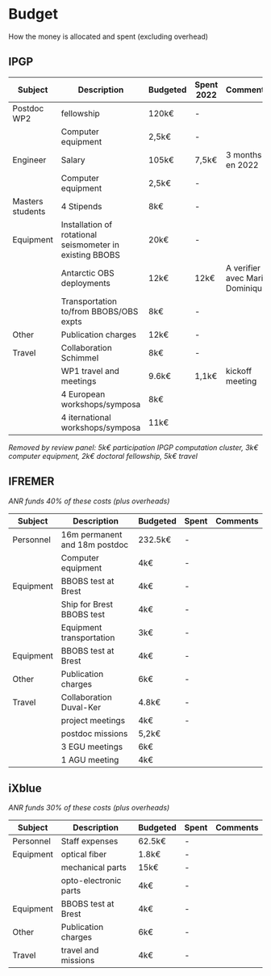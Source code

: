 # Budget

How the money is allocated and spent (excluding overhead)

## IPGP

| Subject | Description | Budgeted | Spent 2022 | Comments |
| ------- | ----------- | -------- | ----- | -------- |
| Postdoc WP2 | fellowship | 120k€ | - |  |
| | Computer equipment  | 2,5k€ | - |  |
| Engineer | Salary | 105k€ | 7,5k€ | 3 months en 2022 |
| | Computer equipment  | 2,5k€ | - |  |
| Masters students | 4 Stipends | 8k€ | - | |
| Equipment | Installation of rotational seismometer in existing BBOBS | 20k€ | - | |
|  | Antarctic OBS deployments | 12k€ | 12k€ | A verifier avec Marie Dominique |
|  | Transportation to/from BBOBS/OBS expts | 8k€ | - | |
| Other | Publication charges | 12k€ | - | |
| Travel | Collaboration Schimmel | 8k€ | - | |
| | WP1 travel and meetings | 9.6k€ | 1,1k€ | kickoff meeting |
| | 4 European workshops/symposa | 8k€ | |
| | 4 iternational workshops/symposa | 11k€ | |

*Removed by review panel: 5k€ participation IPGP computation cluster, 3k€ computer equipment, 2k€ doctoral fellowship, 5k€ travel*

## IFREMER

*ANR funds 40% of these costs (plus overheads)*

| Subject | Description | Budgeted | Spent | Comments |
| ------- | ----------- | -------- | ----- | -------- |
| Personnel | 16m permanent and 18m postdoc| 232.5k€ | - |  |
| | Computer equipment  | 4k€ | - | |
| Equipment | BBOBS test at Brest | 4k€ | - | |
|  | Ship for Brest BBOBS test | 4k€ | - | |
|  | Equipment transportation | 3k€ | - | |
| Equipment | BBOBS test at Brest | 4k€ | - | |
| Other | Publication charges | 6k€ | - | |
| Travel | Collaboration Duval-Ker | 4.8k€ | - | |
| | project meetings | 4k€ | - | |
| | postdoc missions | 5,2k€ | |
| | 3 EGU meetings | 6k€ | |
| | 1 AGU meeting | 4k€ | |

## iXblue

*ANR funds 30% of these costs (plus overheads)*

| Subject | Description | Budgeted | Spent | Comments |
| ------- | ----------- | -------- | ----- | -------- |
| Personnel | Staff expenses | 62.5k€ | - |  |
| Equipment | optical fiber | 1.8k€ | - | |
|  | mechanical parts | 15k€ | - | |
|  | opto-electronic parts | 4k€ | - | |
| Equipment | BBOBS test at Brest | 4k€ | - | |
| Other | Publication charges | 6k€ | - | |
| Travel | travel and missions | 4k€ | - | |
